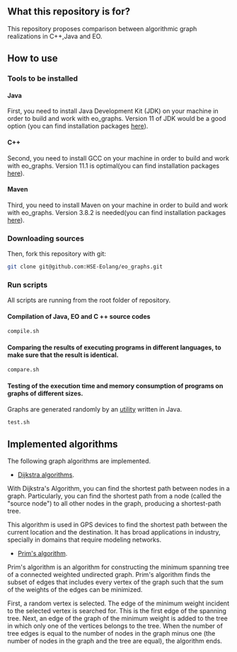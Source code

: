 ## What this repository is for?

This repository proposes comparison between algorithmic graph realizations in C++,Java and EO.

## How to use

### Tools to be installed

#### Java
First, you need to install Java Development Kit (JDK) on your machine in order to build and work with eo_graphs. Version 11 of JDK would be a good option (you can find 
installation packages [here](https://www.oracle.com/java/technologies/javase-jdk11-downloads.html)). 

#### C++
Second, you need to install GCC on your machine in order to build and work with eo_graphs. Version 11.1 is optimal(you can find 
installation packages [here](https://gcc.gnu.org/gcc-11/)).

#### Maven
Third, you need to install Maven on your machine in order to build and work with eo_graphs. Version 3.8.2 is needed(you can find 
installation packages [here](https://maven.apache.org/download.cgi)).

### Downloading sources
Then, fork this repository with git:
```bash
git clone git@github.com:HSE-Eolang/eo_graphs.git
```

### Run scripts 
All scripts are running from the root folder of repository.

#### Сompilation of Java, EO and C ++ source codes

```bash
compile.sh
```

#### Comparing the results of executing programs in different languages, to make sure that the result is identical.

```bash
compare.sh
```

#### Testing of the execution time and memory consumption of programs on graphs of different sizes. 
Graphs are generated randomly by an [utility](https://github.com/HSE-Eolang/eo_graphs/blob/master/src/main/java/ru/hse/eo_graphs/GraphGenerator.java) written in Java.

```bash
test.sh
```

## Implemented algorithms 
The following graph algorithms are implemented.
- [Dijkstra algorithms](https://www.freecodecamp.org/news/dijkstras-shortest-path-algorithm-visual-introduction/).

With Dijkstra's Algorithm, you can find the shortest path between nodes in a graph. Particularly, you can find the shortest path from a node (called the "source node") to all other nodes in the graph, producing a shortest-path tree.

This algorithm is used in GPS devices to find the shortest path between the current location and the destination. It has broad applications in industry, specially in domains that require modeling networks.

- [Prim's algorithm](https://www.geeksforgeeks.org/prims-minimum-spanning-tree-mst-greedy-algo-5/).

Prim's algorithm is an algorithm for constructing the minimum spanning tree of a connected weighted undirected graph. Prim's algorithm finds the subset of edges that includes every vertex of the graph such that the sum of the weights of the edges can be minimized.

First, a random vertex is selected. The edge of the minimum weight incident to the selected vertex is searched for. This is the first edge of the spanning tree.
Next, an edge of the graph of the minimum weight is added to the tree in which only one of the vertices belongs to the tree.
When the number of tree edges is equal to the number of nodes in the graph minus one (the number of nodes in the graph and the tree are equal), the algorithm ends.
